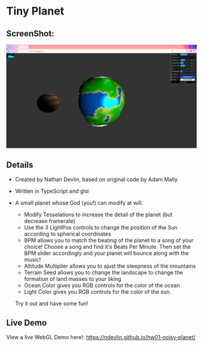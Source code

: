 # Tiny Planet

## ScreenShot: 
![](NoisyPlanet.png)

## Details
- Created by Nathan Devlin, based on original code by Adam Mally
- Written in TypeScript and glsl

- A small planet whose God (you!) can modify at will.
  - Modify Tesselations to increase the detail of the planet (but decrease framerate)
  - Use the 3 LightPos controls to change the position of the Sun according to spherical coordinates
  - BPM allows you to match the beating of the planet to a song of your choice!
      Choose a song and find it's Beats Per Minute. Then set the BPM slider accordingly and your planet will bounce along with the music!
  - Altitude Multiplier allows you to ajust the steepness of the mountains
  - Terrain Seed allows you to change the landscape to change the formation of land masses to your liking
  - Ocean Color gives you RGB controls for the color of the ocean
  - Light Color gives you RGB controls for the color of the sun.

  Try it out and have some fun!

## Live Demo
View a live WebGL Demo here!:
https://ndevlin.github.io/hw01-noisy-planet/



